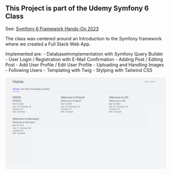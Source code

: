 ## This Project is part of the Udemy Symfony 6 Class

See: [Symfony 6 Framework Hands-On 2023](https://www.udemy.com/share/106VZe3@TqNBQ_R8vEK15tlO3coTmCpRQzVk-Ci9sG-PMSWD8x15VSenXWXwmjtD2ui0PN2n/)

The class was centered around an Introduction to the Symfony framework where we created a Full Stack Web App.

Implemented are:
    - DatabaseImmplementation with Symfony Query Builder
    - User Login / Registration with E-Mail Confirmation
    - Adding Post / Editing Post
    - Add User Profile / Edit User Profile
    - Uploading and Handling Images
    - Following Users 
    - Templating with Twig
    - Stylping with Tailwind CSS

![Home Screen of the App](public/README-Images/Home.png)

